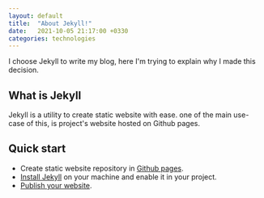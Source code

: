 ```yaml
---
layout: default
title:  "About Jekyll!"
date:   2021-10-05 21:17:00 +0330
categories: technologies
---
```


I choose Jekyll to write my blog, here I'm trying to explain why I made this decision.

## What is Jekyll

Jekyll is a utility to create static website with ease. one of the main use-case of this, is project's website hosted on Github pages.

## Quick start

- Create static website repository in [Github pages](https://pages.github.com/).
- [Install Jekyll](https://jekyllrb.com/docs/) on your machine and enable it in your project.
- [Publish your website](https://docs.github.com/en/pages/setting-up-a-github-pages-site-with-jekyll/about-github-pages-and-jekyll).